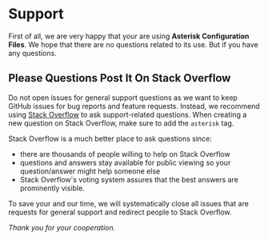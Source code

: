 # Support

First of all, we are very happy that your are using **Asterisk Configuration Files**.
We hope that there are no questions related to its use.
But if you have any questions.

## Please Questions Post It On Stack Overflow

Do not open issues for general support questions as we want to keep GitHub
issues for bug reports and feature requests. Instead, we recommend using [Stack
Overflow](https://stackoverflow.com/questions/tagged/asterisk) to ask
support-related questions. When creating a new question on Stack Overflow, make
sure to add the `asterisk` tag.

Stack Overflow is a much better place to ask questions since:

- there are thousands of people willing to help on Stack Overflow
- questions and answers stay available for public viewing so your
  question/answer might help someone else
- Stack Overflow's voting system assures that the best answers are prominently
  visible.

To save your and our time, we will systematically close all issues that are
requests for general support and redirect people to Stack Overflow.

_Thank you for your cooperation._

